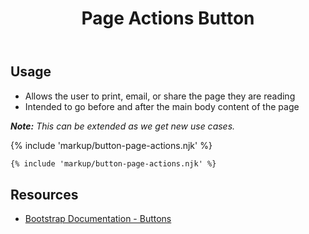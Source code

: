 ﻿---
title: Page Actions Button
summary: Page Actions allow users perform various actions. 
tags: components, buttons
layout: guide
eleventyNavigation:
  key: Page Actions Button
  parent: Components
  order: 120
  excerpt: Page Actions allow users perform various actions. 
  img: /img/illustrations/illus-button-page-actions.svg
---

## Usage

- Allows the user to print, email, or share the page they are reading
- Intended to go before and after the main body content of the page

_**Note:** This can be extended as we get new use cases._

{% include 'markup/button-page-actions.njk' %}

``` html
{% include 'markup/button-page-actions.njk' %}
```

## Resources

* <a href="https://getbootstrap.com/docs/4.5/components/buttons/" target="_blank">Bootstrap Documentation - Buttons</a>
